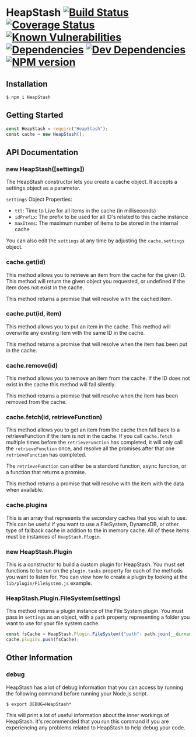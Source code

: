 # HeapStash [![Build Status](https://travis-ci.org/rrainn/HeapStash.svg?branch=master)](https://travis-ci.org/rrainn/HeapStash) [![Coverage Status](https://coveralls.io/repos/github/rrainn/HeapStash/badge.svg?branch=master)](https://coveralls.io/github/rrainn/HeapStash?branch=master) [![Known Vulnerabilities](https://snyk.io/test/github/rrainn/HeapStash/badge.svg)](https://snyk.io/test/github/rrainn/HeapStash) [![Dependencies](https://david-dm.org/rrainn/HeapStash.svg)](https://david-dm.org/rrainn/HeapStash) [![Dev Dependencies](https://david-dm.org/rrainn/HeapStash/dev-status.svg)](https://david-dm.org/rrainn/HeapStash?type=dev) [![NPM version](https://badge.fury.io/js/HeapStash.svg)](http://badge.fury.io/js/HeapStash)


## Installation

```
$ npm i HeapStash
```

## Getting Started

```js
const HeapStash = require("HeapStash");
const cache = new HeapStash();
```

## API Documentation

### new HeapStash([settings])

The HeapStash constructor lets you create a cache object. It accepts a settings object as a parameter.

`settings` Object Properties:

- `ttl`: Time to Live for all items in the cache (in milliseconds)
- `idPrefix`: The prefix to be used for all ID's related to this cache instance
- `maxItems`: The maximum number of items to be stored in the internal cache

You can also edit the `settings` at any time by adjusting the `cache.settings` object.

### cache.get(id)

This method allows you to retrieve an item from the cache for the given ID. This method will return the given object you requested, or undefined if the item does not exist in the cache.

This method returns a promise that will resolve with the cached item.

### cache.put(id, item)

This method allows you to put an item in the cache. This method will overwrite any existing item with the same ID in the cache.

This method returns a promise that will resolve when the item has been put in the cache.

### cache.remove(id)

This method allows you to remove an item from the cache. If the ID does not exist in the cache this method will fail silently.

This method returns a promise that will resolve when the item has been removed from the cache.

### cache.fetch(id, retrieveFunction)

This method allows you to get an item from the cache then fall back to a retrieveFunction if the item is not in the cache. If you call `cache.fetch` multiple times before the `retrieveFunction` has completed, it will only call the `retrieveFunction` once, and resolve all the promises after that one `retrieveFunction` has completed.

The `retrieveFunction` can either be a standard function, async function, or a function that returns a promise.

This method returns a promise that will resolve with the item with the data when available.

### cache.plugins

This is an array that represents the secondary caches that you wish to use. This can be useful if you want to use a FileSystem, DynamoDB, or other type of fallback cache in addition to the in memory cache. All of these items must be instances of `HeapStash.Plugin`.

### new HeapStash.Plugin

This is a constructor to build a custom plugin for HeapStash. You must set functions to be run on the `plugin.tasks` property for each of the methods you want to listen for. You can view how to create a plugin by looking at the `lib/plugin/FileSystem.js` example.

### HeapStash.Plugin.FileSystem(settings)

This method returns a plugin instance of the File System plugin. You must pass in `settings` as an object, with a `path` property representing a folder you want to use for your file system cache.

```js
const fsCache = HeapStash.Plugin.FileSystem({"path": path.join(__dirname, "cache", "filesystem")});
cache.plugins.push(fsCache);
```

## Other Information

### debug

HeapStash has a lot of debug information that you can access by running the following command before running your Node.js script.

```
$ export DEBUG=HeapStash*
```

This will print a lot of useful information about the inner workings of HeapStash. It's recommended that you run this command if you are experiencing any problems related to HeapStash to help debug your code.
